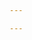 ```yaml
---

---
```

<script type="text/javascript" id="clustrmaps" src="//clustrmaps.com/map_v2.js?d=kOSEoUhCIV82hLf1DXhoXmlpwQlUq5xqZH6C_335HOI&cl=ffffff&w=a"></script>